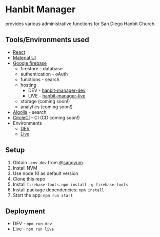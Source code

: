 # Hanbit Manager

provides various administrative functions for San Diego Hanbit Church.

## Tools/Environments used
* [React](https://reactjs.org/)
* [Material UI](https://material-ui.com/)
* [Google firebase](https://firebase.google.com/)
  * firestore - database
  * authentication - oAuth
  * functions - search
  * hosting
    * DEV - [hanbit-manager-dev](https://console.firebase.google.com/u/0/project/hanbit-manager-dev/overview)
    * LIVE - [hanbit-manager-live](https://console.firebase.google.com/u/0/project/hanbit-manager-live/overview)
  * storage (coming soon!)
  * analytics (coming soon!)
* [Algolia](https://www.algolia.com/) - search
* [CircleCI](https://circleci.com/) - CI (CD coming soon!)
* Environments
  * [DEV](https://hanbit-manager.dev.firebaseapps.com/)
  * [Live](https://manager.sdhanbit.org)

## Setup

1. Obtain `.env.dev` from [@sangyum](https://github.com/orgs/SanDiegoHanbitChurch/people/sangyum)
2. Install NVM
3. Use node 10 as default version
4. Clone this repo
5. Install `firebase-tools`: `npm install -g firebase-tools` 
6. Install package dependencies: `npm install`
7. Start the app: `npm run start`

## Deployment

* DEV - `npm run dev`
* Live - `npm run live`
